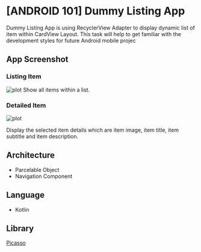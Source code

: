 # [ANDROID 101] Dummy Listing App

Dummy Listing App is using RecyclerView Adapter to display dynamic list of item within CardView Layout. This task will help to get familiar with the development styles for future Android mobile projec

## App Screenshot
### Listing Item
![plot](.Documents/Listing_Item.png)
Show all items within a list.

### Detailed Item 
![plot](.Documents/Detailed_Item.png)

Display the selected item details which are item image, item title, item subtitle and item description.



## Architecture

* Parcelable Object
* Navigation Component

## Language
* Kotlin

## Library

[Picasso](https://square.github.io/picasso/)
